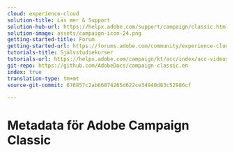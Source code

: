 ```yaml
---
cloud: experience-cloud
solution-title: Läs mer & Support
solution-hub-url: https://helpx.adobe.com/support/campaign/classic.html
solution-image: assets/campaign-icon-24.png
getting-started-title: Forum
getting-started-url: https://forums.adobe.com/community/experience-cloud/marketing-cloud/campaign/classic
tutorials-title: Självstudiekurser
tutorials-url: https://helpx.adobe.com/campaign/kt/acc/index/acc-videos.html
git-repo: https://github.com/AdobeDocs/campaign-classic.en
index: true
translation-type: tm+mt
source-git-commit: 676857c2ab66874265d622ce34940d83c52986cf

---
```



# Metadata för Adobe Campaign Classic
